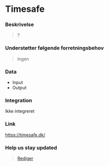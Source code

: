 # Timesafe

### Beskrivelse

> ?

### Understøtter følgende forretningsbehov

> Ingen

### Data

- Input
- Output

### Integration

Ikke integreret

### Link

https://timesafe.dk/

### Help us stay updated

> [Rediger](https://github.com/FMDatahub/Portal/blob/main/docs/Systemer/Dalux/index.md)
